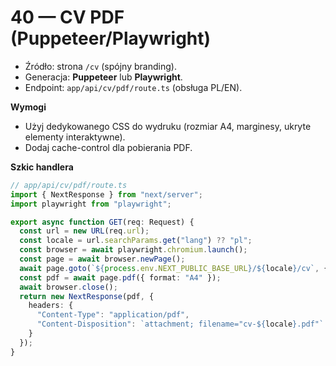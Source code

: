 # 40 — CV PDF (Puppeteer/Playwright)

- Źródło: strona `/cv` (spójny branding).
- Generacja: **Puppeteer** lub **Playwright**.
- Endpoint: `app/api/cv/pdf/route.ts` (obsługa PL/EN).

**Wymogi**
- Użyj dedykowanego CSS do wydruku (rozmiar A4, marginesy, ukryte elementy interaktywne).
- Dodaj cache-control dla pobierania PDF.

**Szkic handlera**
```ts
// app/api/cv/pdf/route.ts
import { NextResponse } from "next/server";
import playwright from "playwright";

export async function GET(req: Request) {
  const url = new URL(req.url);
  const locale = url.searchParams.get("lang") ?? "pl";
  const browser = await playwright.chromium.launch();
  const page = await browser.newPage();
  await page.goto(`${process.env.NEXT_PUBLIC_BASE_URL}/${locale}/cv`, { waitUntil: "networkidle" });
  const pdf = await page.pdf({ format: "A4" });
  await browser.close();
  return new NextResponse(pdf, {
    headers: {
      "Content-Type": "application/pdf",
      "Content-Disposition": `attachment; filename="cv-${locale}.pdf"`
    }
  });
}
```
